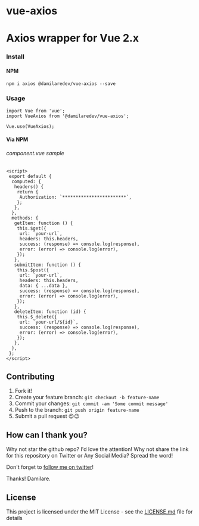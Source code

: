 # vue-axios

# Axios wrapper for Vue 2.x

### Install

#### NPM

```
npm i axios @damilaredev/vue-axios --save
```

### Usage

```
import Vue from 'vue';
import VueAxios from '@damilaredev/vue-axios';

Vue.use(VueAxios);
```

#### Via NPM

###### component.vue sample

```vue
<script>
 export default {
  computed: {
   headers() {
    return {
     Authorization: `************************`,
    };
   },
  },
  methods: {
   getItem: function () {
    this.$get({
     url: `your-url`,
     headers: this.headers,
     success: (response) => console.log(response),
     error: (error) => console.log(error),
    });
   },
   submitItem: function () {
    this.$post({
     url: `your-url`,
     headers: this.headers,
     data: { ...data },
     success: (response) => console.log(response),
     error: (error) => console.log(error),
    });
   },
   deleteItem: function (id) {
    this.$_delete({
     url: `your-url/${id}`,
     success: (response) => console.log(response),
     error: (error) => console.log(error),
    });
   },
  },
 };
</script>
```

## Contributing

1. Fork it!
2. Create your feature branch: `git checkout -b feature-name`
3. Commit your changes: `git commit -am 'Some commit message'`
4. Push to the branch: `git push origin feature-name`
5. Submit a pull request 😉😉

## How can I thank you?

Why not star the github repo? I'd love the attention! Why not share the link for this repository on Twitter or Any Social Media? Spread the word!

Don't forget to [follow me on twitter](https://twitter.com/laravel00)!

Thanks!
Damilare.

## License

This project is licensed under the MIT License - see the [LICENSE.md](LICENSE) file for details
